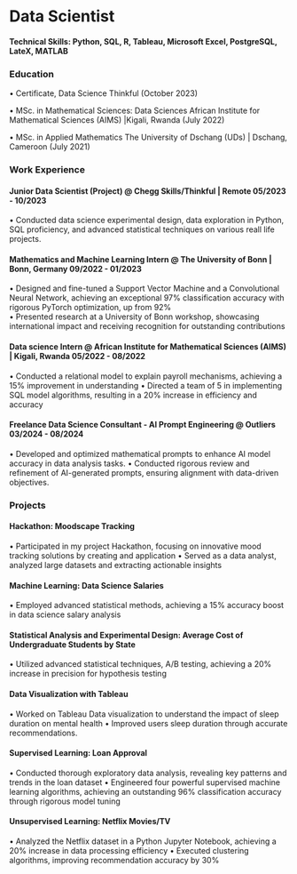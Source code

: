 # Data Scientist

#### Technical Skills: Python, SQL, R, Tableau, Microsoft Excel, PostgreSQL, LateX, MATLAB

### Education 

 • Certificate, Data Science Thinkful (October 2023)

 • MSc. in Mathematical Sciences: Data Sciences African Institute for Mathematical Sciences (AIMS) |Kigali, Rwanda	(July 2022)

 • MSc. in Applied Mathematics The University of Dschang (UDs) | Dschang, Cameroon (July 2021)


### Work Experience
 #### Junior Data Scientist (Project) @ Chegg Skills/Thinkful | Remote 05/2023 - 10/2023
 
  • Conducted data science experimental design, data exploration in Python, SQL proficiency, and advanced statistical
techniques on various reall life projects.

#### Mathematics and Machine Learning Intern @ The University of Bonn | Bonn, Germany 09/2022 - 01/2023

 • Designed and fine-tuned a Support Vector Machine and a Convolutional Neural Network, achieving an exceptional 97%
classification accuracy with rigorous PyTorch optimization, up from 92% \
 • Presented research at a University of Bonn workshop, showcasing international impact and receiving recognition for
outstanding contributions

 #### Data science Intern @ African Institute for Mathematical Sciences (AIMS) | Kigali, Rwanda 05/2022 - 08/2022
 
 • Conducted a relational model to explain payroll mechanisms, achieving a 15% improvement in understanding
 • Directed a team of 5 in implementing SQL model algorithms, resulting in a 20% increase in efficiency and accuracy

 #### Freelance Data Science Consultant - AI Prompt Engineering @ Outliers  03/2024 - 08/2024
 
 • Developed and optimized mathematical prompts to enhance AI model accuracy in data analysis tasks.
 • Conducted rigorous review and refinement of AI-generated prompts, ensuring alignment with data-driven objectives.



### Projects

#### Hackathon: Moodscape Tracking

• Participated in my project Hackathon, focusing on innovative mood tracking solutions by creating and application
• Served as a data analyst, analyzed large datasets and extracting actionable insights

#### Machine Learning: Data Science Salaries
• Employed advanced statistical methods, achieving a 15% accuracy boost in data science salary analysis

#### Statistical Analysis and Experimental Design: Average Cost of Undergraduate Students by State

• Utilized advanced statistical techniques, A/B testing, achieving a 20% increase in precision for hypothesis testing

#### Data Visualization with Tableau	 
• Worked on Tableau Data visualization to understand the impact of sleep duration on mental health
• Improved users sleep duration through accurate recommendations.


#### Supervised Learning: Loan Approval	

• Conducted thorough exploratory data analysis, revealing key patterns and trends in the loan dataset
• Engineered four powerful supervised machine learning algorithms, achieving an outstanding 96% classification accuracy through rigorous model tuning

#### Unsupervised Learning: Netflix Movies/TV
• Analyzed the Netflix dataset in a Python Jupyter Notebook, achieving a 20% increase in data processing efficiency
• Executed clustering algorithms, improving recommendation accuracy by 30%





